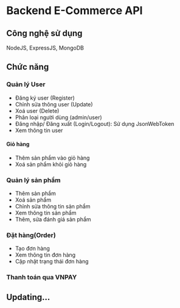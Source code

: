 # Backend E-Commerce API
## Công nghệ sử dụng
  NodeJS, ExpressJS, MongoDB
## Chức năng
### Quản lý User
  * Đăng ký user (Register)  
  * Chỉnh sửa thông user (Update)  
  * Xoá user (Delete)  
  * Phân loại người dùng (admin/user)  
  * Đăng nhập/ Đăng xuất (Login/Logout): Sử dụng JsonWebToken  
  * Xem thông tin user  
#### Giỏ hàng
  * Thêm sản phẩm vào giỏ hàng  
  * Xoá sản phẩm khỏi giỏ hàng 
### Quản lý sản phẩm
  * Thêm sản phẩm  
  * Xoá sản phẩm  
  * Chỉnh sửa thông tin sản phẩm  
  * Xem thông tin sản phẩm  
  * Thêm, sửa đánh giá sản phẩm
### Đặt hàng(Order)
  * Tạo đơn hàng
  * Xem thông tin đơn hàng
  * Cập nhật trạng thái đơn hàng
### Thanh toán qua VNPAY
## Updating...
